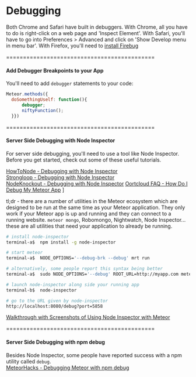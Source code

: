 Debugging
============================================


Both Chrome and Safari have built in debuggers.  With Chrome, all you have to do is right-click on a web page and 'Inspect Element'.  With Safari, you'll have to go into Preferences > Advanced and click on 'Show Develop menu in menu bar'.  With Firefox, you'll need to [install Firebug](https://getfirebug.com/)


============================================
#### Add Debugger Breakpoints to your App

You'll need to add ``debugger`` statements to your code:
````js
Meteor.methods({
  doSomethingUself: function(){
      debugger;
      niftyFunction();
  }})
````

============================================
#### Server Side Debugging with Node Inspector

For server side debugging, you'll need to use a tool like Node Inspector.  Before you get started, check out some of these useful tutorials.  

[HowToNode - Debugging with Node Inspector](http://howtonode.org/debugging-with-node-inspector)  
[Strongloop - Debugging with Node Inspector](http://docs.strongloop.com/display/DOC/Debugging+with+Node+Inspector)  
[NodeKnockout - Debugging with Node Inspector](http://blog.nodeknockout.com/post/34843655876/debugging-with-node-inspector)
[Oortcloud FAQ - How Do I Debug My Meteor App](https://github.com/oortcloud/unofficial-meteor-faq#how-do-i-debug-my-meteor-app)
]

tl;dr - there are a number of utilities in the Meteor ecosystem which are designed to be run at the same time as your Meteor application.  They only work if your Meteor app is up and running and they can connect to a running website.  ``meteor mongo``, Robomongo, Nightwatch, Node Inspector... these are all utilities that need your application to already be running.  

````sh
# install node-inspector
terminal-a$  npm install -g node-inspector

# start meteor
terminal-a$  NODE_OPTIONS='--debug-brk --debug' mrt run

# alternatively, some people report this syntax being better
terminal-a$  sudo NODE_OPTIONS='--debug' ROOT_URL=http://myapp.com meteor --port 80

# launch node-inspector along side your running app
terminal-b$  node-inspector

# go to the URL given by node-inspector
http://localhost:8080/debug?port=5858
````

[Walkthrough with Screenshots of Using Node Inspector with Meteor](https://github.com/meteor/meteor/issues/1411)  


============================================
#### Server Side Debugging with npm debug  

Besides Node Inspector, some people have reported success with a npm utility called ``debug``.  
[MeteorHacks - Debugging Meteor with npm debug](http://meteorhacks.com/debugging-meteor-packages-and-apps.html)  

